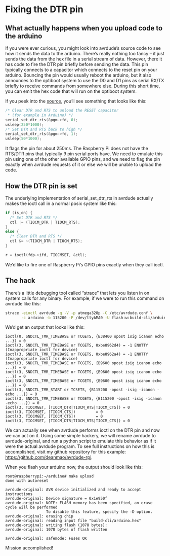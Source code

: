 # Fixing the DTR pin

## What actually happens when you upload code to the arduino

If you were ever curious, you might look into avrdude’s source code to see how it sends the data to the arduino. There’s really nothing too fancy – it just sends the data from the hex file in a serial stream of data. However, there it has code to fire the DTR pin briefly before sending the data. This pin typically connects to a capacitor which connects to the reset pin on your arduino. Bouncing the pin would usually reboot the arduino, but it also announces to the optiboot system to use the D0 and D1 pins as serial RX/TX briefly to receive commands from somewhere else. During this short time, you can emit the hex code that will run on the optiboot system.

If you peek into the [source](https://github.com/andygock/avrdude-arduino/blob/37e1f67e6622a676a3866f8acd6a9618551941ca/stk500v2.c#L1319), you’ll see something that looks like this:

```c
/* Clear DTR and RTS to unload the RESET capacitor 
 * (for example in Arduino) */
serial_set_dtr_rts(&pgm->fd, 0);
usleep(250*1000);
/* Set DTR and RTS back to high */
serial_set_dtr_rts(&pgm->fd, 1);
usleep(50*1000);
```

It flags the pin for about 250ms. The Raspberry Pi does not have the RTS/DTR pins that typically 9 pin serial ports have. We need to emulate this pin using one of the other available GPIO pins, and we need to flag the pin exactly when avrdude requests of it or else we will be unable to upload the code.

## How the DTR pin is set

The underlying implementation of serial_set_dtr_rts in avrdude actually makes the ioctl call in a normal posix system like this:

```c
if (is_on) {
  /* Set DTR and RTS */
  ctl |= (TIOCM_DTR | TIOCM_RTS);
}
else {
  /* Clear DTR and RTS */
  ctl &= ~(TIOCM_DTR | TIOCM_RTS);
}

r = ioctl(fdp->ifd, TIOCMSET, &ctl);
```

We’d like to fire one of Raspberry Pi’s GPIO pins exactly when they call ioctl.

## The hack

There’s a little debugging tool called “strace” that lets you listen in on system calls for any binary. For example, if we were to run this command on avrdude like this:

```sh
strace -eioctl avrdude -q -V -p atmega328p -C /etc/avrdude.conf \
       -c arduino -b 115200 -P /dev/ttyAMA0 -U flash:w:build-cli/arduino.hex:i
```

We’d get an output that looks like this:
```
ioctl(0, SNDCTL_TMR_TIMEBASE or TCGETS, {B38400 opost isig icanon echo ...}) = 0
ioctl(3, SNDCTL_TMR_TIMEBASE or TCGETS, 0xbe8962d4) = -1 ENOTTY (Inappropriate ioctl for device)
ioctl(3, SNDCTL_TMR_TIMEBASE or TCGETS, 0xbe8962a4) = -1 ENOTTY (Inappropriate ioctl for device)
ioctl(3, SNDCTL_TMR_TIMEBASE or TCGETS, {B9600 opost isig icanon echo ...}) = 0
ioctl(3, SNDCTL_TMR_TIMEBASE or TCGETS, {B9600 opost isig icanon echo ...}) = 0
ioctl(3, SNDCTL_TMR_TIMEBASE or TCGETS, {B9600 opost isig icanon echo ...}) = 0
ioctl(3, SNDCTL_TMR_START or TCSETS, {B115200 -opost -isig -icanon -echo ...}) = 0
ioctl(3, SNDCTL_TMR_TIMEBASE or TCGETS, {B115200 -opost -isig -icanon -echo ...}) = 0
ioctl(3, TIOCMGET, [TIOCM_DTR|TIOCM_RTS|TIOCM_CTS]) = 0
ioctl(3, TIOCMSET, [TIOCM_CTS])         = 0
ioctl(3, TIOCMGET, [TIOCM_CTS])         = 0
ioctl(3, TIOCMSET, [TIOCM_DTR|TIOCM_RTS|TIOCM_CTS]) = 0
```

We can actually see when avrdude performs ioctl on the DTR pin and now we can act on it. Using some simple hackery, we will rename avrdude to avrdude-original, and run a python script to emulate this behavior as if it were the actual avrdude program. To see full instructions on how this is accomplished, visit my github repository for this example: https://github.com/deanmao/avrdude-rpi.

When you flash your arduino now, the output should look like this:

```
root@raspberrypi:~/arduino# make upload
done with autoreset

avrdude-original: AVR device initialized and ready to accept instructions
avrdude-original: Device signature = 0x1e950f
avrdude-original: NOTE: FLASH memory has been specified, an erase cycle will be performed
                  To disable this feature, specify the -D option.
avrdude-original: erasing chip
avrdude-original: reading input file "build-cli/arduino.hex"
avrdude-original: writing flash (1078 bytes):
avrdude-original: 1078 bytes of flash written

avrdude-original: safemode: Fuses OK
```

Mission accomplished!
